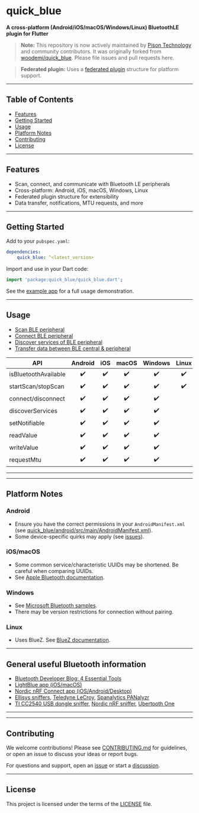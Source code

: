 
# quick_blue

**A cross-platform (Android/iOS/macOS/Windows/Linux) BluetoothLE plugin for Flutter**

> **Note:** This repository is now actively maintained by [Pison Technology](https://pison.com) and community contributors. It was originally forked from [woodemi/quick_blue](https://github.com/woodemi/quick_blue). Please file issues and pull requests here.

> **Federated plugin:** Uses a [federated plugin](https://docs.flutter.dev/development/packages-and-plugins/developing-packages#federated-plugins) structure for platform support.

---

## Table of Contents

- [Features](#features)
- [Getting Started](#getting-started)
- [Usage](#usage)
- [Platform Notes](#platform-notes)
- [Contributing](#contributing)
- [License](#license)

---

## Features

- Scan, connect, and communicate with Bluetooth LE peripherals
- Cross-platform: Android, iOS, macOS, Windows, Linux
- Federated plugin structure for extensibility
- Data transfer, notifications, MTU requests, and more

---

## Getting Started

Add to your `pubspec.yaml`:

```yaml
dependencies:
    quick_blue: ^<latest_version>
```

Import and use in your Dart code:

```dart
import 'package:quick_blue/quick_blue.dart';
```

See the [example app](quick_blue/example/README.md) for a full usage demonstration.

---


## Usage

- [Scan BLE peripheral](#scan-ble-peripheral)
- [Connect BLE peripheral](#connect-ble-peripheral)
- [Discover services of BLE peripheral](#discover-services-of-ble-peripheral)
- [Transfer data between BLE central & peripheral](#transfer-data-between-ble-central--peripheral)

| API                | Android | iOS | macOS | Windows | Linux |
|--------------------|:-------:|:---:|:-----:|:-------:|:-----:|
| isBluetoothAvailable |   ✔️   | ✔️  |  ✔️   |   ✔️    |  ✔️   |
| startScan/stopScan   |   ✔️   | ✔️  |  ✔️   |   ✔️    |  ✔️   |
| connect/disconnect   |   ✔️   | ✔️  |  ✔️   |   ✔️    |       |
| discoverServices     |   ✔️   | ✔️  |  ✔️   |   ✔️    |       |
| setNotifiable        |   ✔️   | ✔️  |  ✔️   |   ✔️    |       |
| readValue            |   ✔️   | ✔️  |  ✔️   |   ✔️    |       |
| writeValue           |   ✔️   | ✔️  |  ✔️   |   ✔️    |       |
| requestMtu           |   ✔️   | ✔️  |  ✔️   |   ✔️    |       |

---


---

## Platform Notes

### Android
- Ensure you have the correct permissions in your `AndroidManifest.xml` (see [quick_blue/android/src/main/AndroidManifest.xml](quick_blue/android/src/main/AndroidManifest.xml)).
- Some device-specific quirks may apply (see [issues](https://github.com/pisontechnology/quick_blue/issues)).

### iOS/macOS
- Some common service/characteristic UUIDs may be shortened. Be careful when comparing UUIDs.
- See [Apple Bluetooth documentation](https://developer.apple.com/bluetooth/).

### Windows
- See [Microsoft Bluetooth samples](https://docs.microsoft.com/en-us/samples/microsoft/windows-universal-samples/bluetoothle).
- There may be version restrictions for connection without pairing.

### Linux
- Uses BlueZ. See [BlueZ documentation](http://www.bluez.org/).

---

## General useful Bluetooth information

- [Bluetooth Developer Blog: 4 Essential Tools](https://www.bluetooth.com/blog/4-essential-tools-for-every-bluetooth-low-energy-developer/)
- [LightBlue app (iOS/macOS)](https://itunes.apple.com/us/app/lightblue-explorer-bluetooth/id557428110)
- [Nordic nRF Connect app (iOS/Android/Desktop)](https://www.nordicsemi.com/eng/Products/Bluetooth-low-energy/nRF-Connect-for-desktop)
- [Ellisys sniffers](http://www.ellisys.com/products/btcompare.php), [Teledyne LeCroy](http://teledynelecroy.com/frontline/), [Spanalytics PANalyzr](https://www.spanalytics.com/panalyzr)
- [TI CC2540 USB dongle sniffer](http://www.ti.com/tool/CC2540EMK-USB), [Nordic nRF sniffer](https://www.nordicsemi.com/Software-and-tools/Development-Tools/nRF-Sniffer-for-Bluetooth-LE), [Ubertooth One](http://ubertooth.sourceforge.net/hardware/one/)

---



---

## Contributing

We welcome contributions! Please see [CONTRIBUTING.md](CONTRIBUTING.md) for guidelines, or open an issue to discuss your ideas or report bugs.

For questions and support, open an [issue](https://github.com/pisontechnology/quick_blue/issues) or start a [discussion](https://github.com/pisontechnology/quick_blue/discussions).

---

## License

This project is licensed under the terms of the [LICENSE](quick_blue/LICENSE) file.